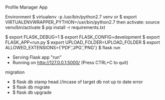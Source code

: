 Profile Manager App

Environment 
$ virtualenv -p /usr/bin/python2.7 venv
or 
$ export VIRTUALENVWRAPPER_PYTHON=/usr/bin/python2.7
then activate: source venv/bin/activate 
$ pip install -r requirements.txt

$ export FLASK_DEBUG=1
$ export FLASK_CONFIG=development
$ export FLASK_APP=run.py
$ export UPLOAD_FOLDER=UPLOAD_FOLDER 
$ export ALLOWED_EXTENSIONS={'PDF','JPG','PNG'}
$ flask run
 * Serving Flask app "run"
 * Running on http://127.0.0.1:5000/ (Press CTRL+C to quit)


 migration

- $ flask db stamp head //incase of target db not up to date error 
- $ flask db migrate
- $ flask db upgrade
